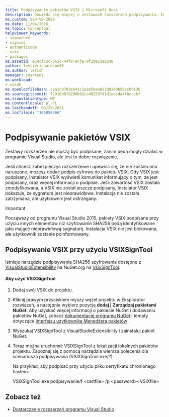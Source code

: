 ```yaml
---
title: Podpisywanie pakietów VSIX | Microsoft Docs
description: Dowiedz się więcej o zestawach rozszerzeń podpisywania. Instalator VSIX wyświetla komunikat informujący o tym, że VSIX jest podpisany i informacje o podpisie.
ms.custom: SEO-VS-2020
ms.date: 11/04/2016
ms.topic: conceptual
helpviewer_keywords:
- signature
- signing
- authenticode
- vsix
- packages
ms.assetid: e34cfc2c-361c-44f8-9cfe-9f2be229d248
author: leslierichardson95
ms.author: lerich
manager: jmartens
ms.workload:
- vssdk
ms.openlocfilehash: c2a2c9703eb41c1a3e5baa023d8240b56ccbb13b
ms.sourcegitcommit: f2916d8fd296b92cc402597d1d1eecda4f6cccbf
ms.translationtype: MT
ms.contentlocale: pl-PL
ms.lasthandoff: 03/25/2021
ms.locfileid: "105056366"
---
```

# <a name="signing-vsix-packages"></a>Podpisywanie pakietów VSIX
Zestawy rozszerzeń nie muszą być podpisane, zanim będą mogły działać w programie Visual Studio, ale jest to dobre rozwiązanie.

 Jeśli chcesz zabezpieczyć rozszerzenie i upewnić się, że nie zostało ono naruszone, możesz dodać podpis cyfrowy do pakietu VSIX. Gdy VSIX jest podpisany, Instalator VSIX wyświetli komunikat informujący o tym, że jest podpisany, oraz więcej informacji o podpisie. Jeśli zawartość VSIX została zmodyfikowana, a VSIX nie został jeszcze podpisany, Instalator VSIX pokazuje, że sygnatura jest nieprawidłowa. Instalacja nie została zatrzymana, ale użytkownik jest ostrzegany.

> [!IMPORTANT]
> Począwszy od programu Visual Studio 2015, pakiety VSIX podpisane przy użyciu innych elementów niż szyfrowanie SHA256 będą identyfikowane jako mające nieprawidłową sygnaturę. Instalacja VSIX nie jest blokowana, ale użytkownik zostanie poinformowany.

## <a name="signing-a-vsix-with-vsixsigntool"></a>Podpisywanie VSIX przy użyciu VSIXSignTool
 Istnieje narzędzie podpisywania SHA256 szyfrowania dostępne z [VisualStudioExtensibility](https://www.nuget.org/profiles/VisualStudioExtensibility) na NuGet.org na [VsixSignTool](https://www.nuget.org/packages/Microsoft.VSSDK.Vsixsigntool).

#### <a name="to-use-the-vsixsigntool"></a>Aby użyć VSIXSignTool

1. Dodaj swój VSIX do projektu.

2. Kliknij prawym przyciskiem myszy węzeł projektu w Eksplorator rozwiązań, a następnie wybierz pozycję **dodaj &#124; Zarządzaj pakietami NuGet**.  Aby uzyskać więcej informacji o pakiecie NuGet i dodawaniu pakietów NuGet, zobacz [dokumentację programu NuGet](/NuGet) i tematy dotyczące [interfejsu użytkownika Menedżera pakietów](/NuGet/Tools/Package-Manager-UI) .

3. Wyszukaj VSIXSignTool z VisualStudioExtensibility i zainstaluj pakiet NuGet.

4. Teraz można uruchomić VSIXSignTool z lokalizacji lokalnych pakietów projektu. Zapoznaj się z pomocą narzędzia wiersza polecenia dla scenariusza podpisywania (VSIXSignTool.exe/?).

   Na przykład, aby podpisać przy użyciu pliku certyfikatu chronionego hasłem:

   VSIXSignTool.exe podpisywanie/f \<certfile> /p \<password>\<VSIXfile>

## <a name="see-also"></a>Zobacz też
- [Dostarczanie rozszerzeń programu Visual Studio](../extensibility/shipping-visual-studio-extensions.md)
